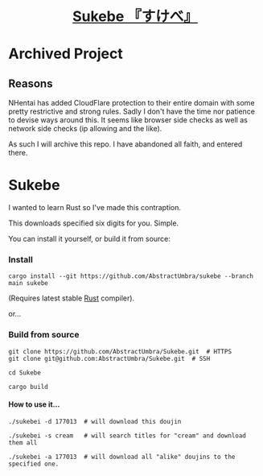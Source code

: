 <div align="center">
    <h1><a href="https://jisho.org/word/%E5%8A%A9%E5%B9%B3">Sukebe 『すけべ』</a></h1>
</div>

# Archived Project
## Reasons
NHentai has added CloudFlare protection to their entire domain with some pretty restrictive and strong rules.
Sadly I don't have the time nor patience to devise ways around this. It seems like browser side checks as well as network side checks (ip allowing and the like).

As such I will archive this repo. I have abandoned all faith, and entered there.

# Sukebe

I wanted to learn Rust so I've made this contraption.

This downloads specified six digits for you. Simple.

You can install it yourself, or build it from source:

### Install
```shell
cargo install --git https://github.com/AbstractUmbra/sukebe --branch main sukebe
```
(Requires latest stable [Rust](https://rust-lang.org) compiler).

or...
### Build from source

```shell
git clone https://github.com/AbstractUmbra/Sukebe.git  # HTTPS
git clone git@github.com:AbstractUmbra/Sukebe.git  # SSH

cd Sukebe

cargo build
```

#### How to use it...
```shell
./sukebei -d 177013  # will download this doujin

./sukebei -s cream   # will search titles for "cream" and download them all

./sukebei -a 177013  # will download all "alike" doujins to the specified one.
```
